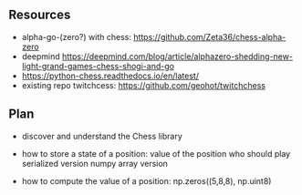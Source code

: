 ## Resources 

- alpha-go-(zero?) with chess: https://github.com/Zeta36/chess-alpha-zero
- deepmind https://deepmind.com/blog/article/alphazero-shedding-new-light-grand-games-chess-shogi-and-go
- https://python-chess.readthedocs.io/en/latest/
- existing repo twitchcess: https://github.com/geohot/twitchchess

## Plan

- discover and understand the Chess library
- how to store a state of a position:
value of the position
who should play
serialized version
numpy array version

- how to compute the value of a position:
np.zeros((5,8,8), np.uint8)
